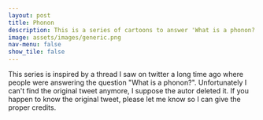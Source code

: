 ```yaml
---
layout: post
title: Phonon
description: This is a series of cartoons to answer 'What is a phonon?' Wrong answers only!
image: assets/images/generic.png
nav-menu: false
show_tile: false
---
```


This series is inspired by a thread I saw on twitter a long time ago where people were answering the question "What is a phonon?". Unfortunately I can't find the original tweet anymore, I suppose the autor deleted it. If you happen to know the original tweet, please let me know so I can give the proper credits.